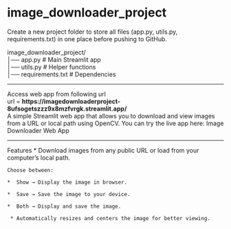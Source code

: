 # image_downloader_project
Create a new project folder to store all files (app.py, utils.py, requirements.txt) in one place before pushing to GitHub.

image_downloader_project/
<br>
│── app.py           # Main Streamlit app
<br>
│── utils.py         # Helper functions
<br>
│── requirements.txt # Dependencies
<br>
<hr>
Access web app from following url
<br>
url = <b>https://imagedownloaderproject-8ufsogetszzz9x8mzfvrgk.streamlit.app/</b>
<br>
A simple Streamlit web app that allows you to download and view images from a URL or local path using OpenCV.
You can try the live app here: Image Downloader Web App
<br>
<hr>
Features
*  Download images from any public URL or load from your computer’s local path.

    Choose between:

    *  Show → Display the image in browser.

    *  Save → Save the image to your device.

    *  Both → Display and save the image.

     * Automatically resizes and centers the image for better viewing.
